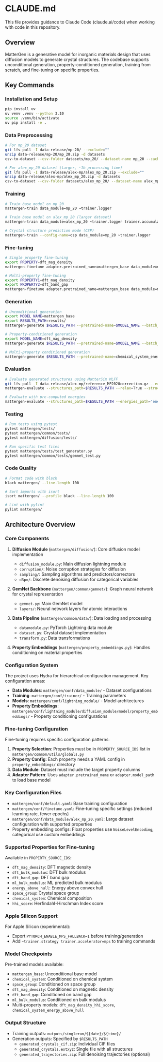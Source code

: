 # CLAUDE.md

This file provides guidance to Claude Code (claude.ai/code) when working with code in this repository.

## Overview

MatterGen is a generative model for inorganic materials design that uses diffusion models to generate crystal structures. The codebase supports unconditional generation, property-conditioned generation, training from scratch, and fine-tuning on specific properties.

## Key Commands

### Installation and Setup
```bash
pip install uv
uv venv .venv --python 3.10 
source .venv/bin/activate
uv pip install -e .
```

### Data Preprocessing
```bash
# For mp_20 dataset
git lfs pull -I data-release/mp-20/ --exclude=""
unzip data-release/mp-20/mp_20.zip -d datasets
csv-to-dataset --csv-folder datasets/mp_20/ --dataset-name mp_20 --cache-folder datasets/cache

# For alex_mp_20 dataset (larger, ~1h processing time)
git lfs pull -I data-release/alex-mp/alex_mp_20.zip --exclude=""
unzip data-release/alex-mp/alex_mp_20.zip -d datasets
csv-to-dataset --csv-folder datasets/alex_mp_20/ --dataset-name alex_mp_20 --cache-folder datasets/cache
```

### Training
```bash
# Train base model on mp_20
mattergen-train data_module=mp_20 ~trainer.logger

# Train base model on alex_mp_20 (larger dataset)
mattergen-train data_module=alex_mp_20 ~trainer.logger trainer.accumulate_grad_batches=4

# Crystal structure prediction mode (CSP)
mattergen-train --config-name=csp data_module=mp_20 ~trainer.logger
```

### Fine-tuning
```bash
# Single property fine-tuning
export PROPERTY=dft_mag_density
mattergen-finetune adapter.pretrained_name=mattergen_base data_module=mp_20 +lightning_module/diffusion_module/model/property_embeddings@adapter.adapter.property_embeddings_adapt.$PROPERTY=$PROPERTY ~trainer.logger data_module.properties=["$PROPERTY"]

# Multi-property fine-tuning
export PROPERTY1=dft_mag_density
export PROPERTY2=dft_band_gap
mattergen-finetune adapter.pretrained_name=mattergen_base data_module=mp_20 +lightning_module/diffusion_module/model/property_embeddings@adapter.adapter.property_embeddings_adapt.$PROPERTY1=$PROPERTY1 +lightning_module/diffusion_module/model/property_embeddings@adapter.adapter.property_embeddings_adapt.$PROPERTY2=$PROPERTY2 ~trainer.logger data_module.properties=["$PROPERTY1","$PROPERTY2"]
```

### Generation
```bash
# Unconditional generation
export MODEL_NAME=mattergen_base
export RESULTS_PATH=results/
mattergen-generate $RESULTS_PATH --pretrained-name=$MODEL_NAME --batch_size=16 --num_batches 1

# Property-conditioned generation
export MODEL_NAME=dft_mag_density
mattergen-generate $RESULTS_PATH --pretrained-name=$MODEL_NAME --batch_size=16 --properties_to_condition_on="{'dft_mag_density': 0.15}" --diffusion_guidance_factor=2.0

# Multi-property conditioned generation
mattergen-generate $RESULTS_PATH --pretrained-name=chemical_system_energy_above_hull --batch_size=16 --properties_to_condition_on="{'energy_above_hull': 0.05, 'chemical_system': 'Li-O'}" --diffusion_guidance_factor=2.0
```

### Evaluation
```bash
# Evaluate generated structures using MatterSim MLFF
git lfs pull -I data-release/alex-mp/reference_MP2020correction.gz --exclude=""
mattergen-evaluate --structures_path=$RESULTS_PATH --relax=True --structure_matcher='disordered' --save_as="$RESULTS_PATH/metrics.json"

# Evaluate with pre-computed energies
mattergen-evaluate --structures_path=$RESULTS_PATH --energies_path='energies.npy' --relax=False --structure_matcher='disordered' --save_as='metrics'
```

### Testing
```bash
# Run tests using pytest
pytest mattergen/tests/
pytest mattergen/common/tests/
pytest mattergen/diffusion/tests/

# Run specific test files
pytest mattergen/tests/test_generator.py
pytest mattergen/common/tests/gemnet_test.py
```

### Code Quality
```bash
# Format code with black
black mattergen/ --line-length 100

# Sort imports with isort
isort mattergen/ --profile black --line-length 100

# Lint with pylint
pylint mattergen/
```

## Architecture Overview

### Core Components

1. **Diffusion Module** (`mattergen/diffusion/`): Core diffusion model implementation
   - `diffusion_module.py`: Main diffusion lightning module
   - `corruption/`: Noise corruption strategies for diffusion
   - `sampling/`: Sampling algorithms and predictors/correctors
   - `d3pm/`: Discrete denoising diffusion for categorical variables

2. **GemNet Backbone** (`mattergen/common/gemnet/`): Graph neural network for crystal representation
   - `gemnet.py`: Main GemNet model
   - `layers/`: Neural network layers for atomic interactions

3. **Data Pipeline** (`mattergen/common/data/`): Data loading and processing
   - `datamodule.py`: PyTorch Lightning data module
   - `dataset.py`: Crystal dataset implementation
   - `transform.py`: Data transformations

4. **Property Embeddings** (`mattergen/property_embeddings.py`): Handles conditioning on material properties

### Configuration System

The project uses Hydra for hierarchical configuration management. Key configuration areas:

- **Data Modules**: `mattergen/conf/data_module/` - Dataset configurations
- **Training**: `mattergen/conf/trainer/` - Training parameters
- **Models**: `mattergen/conf/lightning_module/` - Model architectures
- **Property Embeddings**: `mattergen/conf/lightning_module/diffusion_module/model/property_embeddings/` - Property conditioning configurations

### Fine-tuning Configuration

Fine-tuning requires specific configuration patterns:

1. **Property Selection**: Properties must be in `PROPERTY_SOURCE_IDS` list in `mattergen/common/utils/globals.py`
2. **Property Config**: Each property needs a YAML config in `property_embeddings/` directory
3. **Data Module**: Dataset must include the target property columns
4. **Adapter Pattern**: Uses `adapter.pretrained_name` or `adapter.model_path` to load base model

### Key Configuration Files

- `mattergen/conf/default.yaml`: Base training configuration
- `mattergen/conf/finetune.yaml`: Fine-tuning specific settings (reduced learning rate, fewer epochs)
- `mattergen/conf/data_module/alex_mp_20.yaml`: Large dataset configuration with supported properties
- Property embedding configs: Float properties use `NoiseLevelEncoding`, categorical use custom embeddings

### Supported Properties for Fine-tuning

Available in `PROPERTY_SOURCE_IDS`:
- `dft_mag_density`: DFT magnetic density
- `dft_bulk_modulus`: DFT bulk modulus  
- `dft_band_gap`: DFT band gap
- `ml_bulk_modulus`: ML predicted bulk modulus
- `energy_above_hull`: Energy above convex hull
- `space_group`: Crystal space group
- `chemical_system`: Chemical composition
- `hhi_score`: Herfindahl-Hirschman Index score

### Apple Silicon Support

For Apple Silicon (experimental):
- Export `PYTORCH_ENABLE_MPS_FALLBACK=1` before training/generation
- Add `~trainer.strategy trainer.accelerator=mps` to training commands

### Model Checkpoints

Pre-trained models available:
- `mattergen_base`: Unconditional base model
- `chemical_system`: Conditioned on chemical system
- `space_group`: Conditioned on space group  
- `dft_mag_density`: Conditioned on magnetic density
- `dft_band_gap`: Conditioned on band gap
- `ml_bulk_modulus`: Conditioned on bulk modulus
- Multi-property models: `dft_mag_density_hhi_score`, `chemical_system_energy_above_hull`

### Output Structure

- Training outputs: `outputs/singlerun/${date}/${time}/`
- Generation outputs: Specified by `$RESULTS_PATH`
  - `generated_crystals_cif.zip`: Individual CIF files
  - `generated_crystals.extxyz`: Single file with all structures
  - `generated_trajectories.zip`: Full denoising trajectories (optional)